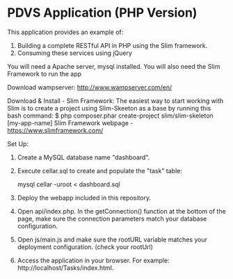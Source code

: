 # PDVS Application (PHP Version) #

This application provides an example of:
1. Building a complete RESTful API in PHP using the Slim framework.
2. Consuming these services using jQuery

You will need a Apache server, mysql installed.
You will also need the Slim Framework to run the app

Download wampserver:
http://www.wampserver.com/en/ 

Download & Install -  Slim Framework:
The easiest way to start working with Slim is to create a project using Slim-Skeeton as a base by running this bash command:
$ php composer.phar create-project slim/slim-skeleton [my-app-name]
Slim Framework webpage - https://www.slimframework.com/

Set Up:
1. Create a MySQL database name "dashboard".
2. Execute cellar.sql to create and populate the "task" table:

	mysql cellar -uroot < dashboard.sql

3. Deploy the webapp included in this repository.
4. Open api/index.php. In the getConnection() function at the bottom of the page, make sure the connection parameters match your database configuration. 
5. Open js/main.js and make sure the rootURL variable matches your deployment configuration. (check your rootUrl)
6. Access the application in your browser. For example: http://localhost/Tasks/index.html.